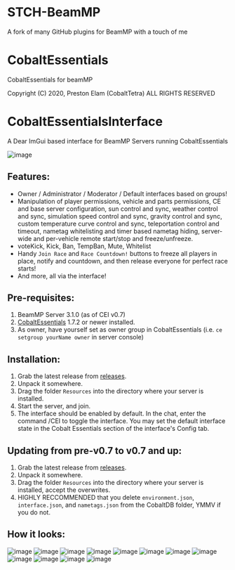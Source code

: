 # STCH-BeamMP
A fork of many GitHub plugins for BeamMP with a touch of me

# CobaltEssentials
CobaltEssentials for beamMP

Copyright (C) 2020, Preston Elam (CobaltTetra) ALL RIGHTS RESERVED

# CobaltEssentialsInterface
A Dear ImGui based interface for BeamMP Servers running CobaltEssentials

![image](https://user-images.githubusercontent.com/49531350/198840124-8ed08ef6-7193-42ea-a3b5-54b3adcc4957.png)

## Features:

* Owner / Administrator / Moderator / Default interfaces based on groups!
* Manipulation of player permissions, vehicle and parts permissions, CE and base server configuration, sun control and sync, weather control and sync, simulation speed control and sync, gravity control and sync, custom temperature curve control and sync, teleportation control and timeout, nametag whitelisting and timer based nametag hiding, server-wide and per-vehicle remote start/stop and freeze/unfreeze.
* voteKick, Kick, Ban, TempBan, Mute, Whitelist
* Handy `Join Race` and `Race Countdown!` buttons to freeze all players in place, notify and countdown, and then release everyone for perfect race starts!
* And more, all via the interface!

## Pre-requisites:

1. BeamMP Server 3.1.0 (as of CEI v0.7)
2. [CobaltEssentials](https://github.com/prestonelam2003/CobaltEssentials) 1.7.2 or newer installed.
3. As owner, have yourself set as owner group in CobaltEssentials (i.e. `ce setgroup yourName owner` in server console)

## Installation:

1. Grab the latest release from [releases](https://github.com/StanleyDudek/CobaltEssentialsInterface/releases).
2. Unpack it somewhere.
3. Drag the folder `Resources` into the directory where your server is installed.
4. Start the server, and join.
5. The interface should be enabled by default. In the chat, enter the command /CEI to toggle the interface. You may set the default interface state in the Cobalt Essentials section of the interface's Config tab.

## Updating from pre-v0.7 to v0.7 and up:

1. Grab the latest release from [releases](https://github.com/StanleyDudek/CobaltEssentialsInterface/releases).
2. Unpack it somewhere.
3. Drag the folder `Resources` into the directory where your server is installed, accept the overwrites.
4. HIGHLY RECCOMMENDED that you delete `environment.json`, `interface.json`, and `nametags.json` from the CobaltDB folder, YMMV if you do not.

## How it looks:

![image](https://user-images.githubusercontent.com/49531350/198840298-9c8051d2-2af8-4c09-9510-7b38681c0a12.png)
![image](https://user-images.githubusercontent.com/49531350/198840314-2020dd72-8167-418a-8690-ea62d573f0d9.png)
![image](https://user-images.githubusercontent.com/49531350/198840327-046de3d6-88a1-48da-9e94-401a11204f66.png)
![image](https://user-images.githubusercontent.com/49531350/198840338-05652513-452d-446a-a579-dd1d2be9e379.png)
![image](https://user-images.githubusercontent.com/49531350/198840354-f2447b2e-1a2b-45eb-a129-8c6c6530c772.png)
![image](https://user-images.githubusercontent.com/49531350/198840369-ad1ad214-5cb5-4b3d-aab7-20c6ef39c743.png)
![image](https://user-images.githubusercontent.com/49531350/198840391-93c03f21-6f81-412e-a8e4-5da06ec9222d.png)
![image](https://user-images.githubusercontent.com/49531350/198840408-e6bb4bfa-b49d-489d-b4af-169e54ab17b1.png)
![image](https://user-images.githubusercontent.com/49531350/198840423-6c86d513-a0a9-4850-9b02-ea43ef4a0396.png)
![image](https://user-images.githubusercontent.com/49531350/198840433-92d40023-0908-4074-aadf-4e07735e871a.png)
![image](https://user-images.githubusercontent.com/49531350/198840445-cbff3513-6d94-4413-bc42-ac392af9060f.png)
![image](https://user-images.githubusercontent.com/49531350/198840453-95532b39-2048-40b1-904b-7ad2eda28394.png)


